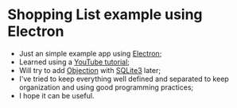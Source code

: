 # Shopping List example using Electron

* Just an simple example app using [Electron](https://electronjs.org/);
* Learned using a [YouTube tutorial](https://www.youtube.com/watch?v=kN1Czs0m1SU);
* Will try to add [Objection](https://vincit.github.io/objection.js/) with [SQLite3](https://www.sqlite.org/index.html) later;
* I've tried to keep everything well defined and separated to keep organization and using good programming practices;
* I hope it can be useful.

